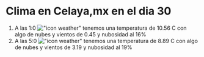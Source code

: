 # Clima en Celaya,mx en el dia 30

1. A las 1:0 !["icon weather"](http://openweathermap.org/img/w/02n.png) tenemos una temperatura de 10.56 C con algo de nubes y  vientos de 0.45 y nubosidad al 16%
1. A las 5:0 !["icon weather"](http://openweathermap.org/img/w/02n.png) tenemos una temperatura de 8.89 C con algo de nubes y  vientos de 3.19 y nubosidad al 19%
